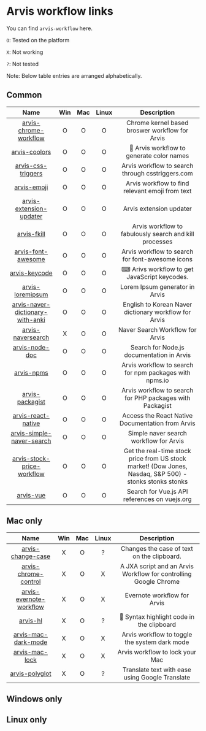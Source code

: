 # Arvis workflow links

You can find `arvis-workflow` here.

`O`: Tested on the platform

`X`: Not working

`?`: Not tested

Note: Below table entries are arranged alphabetically.


## Common

|Name|Win|Mac|Linux|Description|
|:--:|:--:|:--:|:--:|:--:|
| [arvis-chrome-workflow](https://github.com/jopemachine/arvis-chrome-workflow) | O | O | O | Chrome kernel based broswer workflow for Arvis |
| [arvis-coolors](https://github.com/jopemachine/arvis-coolors) | O | O | O | 🎨 Arvis workflow to generate color names |
| [arvis-css-triggers](https://github.com/jopemachine/arvis-css-triggers) | O | O | O | Arvis workflow to search through csstriggers.com |
| [arvis-emoji](https://github.com/jopemachine/arvis-emoji) | O | O | O | Arvis workflow to find relevant emoji from text |
| [arvis-extension-updater](https://github.com/jopemachine/arvis-extension-updater) | O | O | O | Arvis extension updater |
| [arvis-fkill](https://github.com/jopemachine/arvis-fkill) | O | O | O | Arvis workflow to fabulously search and kill processes |
| [arvis-font-awesome](https://github.com/jopemachine/arvis-font-awesome) | O | O | O | Arvis workflow to search for font-awesome icons |
| [arvis-keycode](https://github.com/jopemachine/arvis-keycode) | O | O | O | ⌨ Arivs workflow to get JavaScript keycodes. |
| [arvis-loremipsum](https://github.com/jopemachine/arvis-loremipsum) | O | O | O | Lorem Ipsum generator in Arvis |
| [arvis-naver-dictionary-with-anki](https://github.com/jopemachine/arvis-naver-dictionary-with-anki) | O | O | O | English to Korean Naver dictionary workflow for Arvis |
| [arvis-naversearch](https://github.com/jopemachine/arvis-naversearch) | X | O | O | Naver Search Workflow for Arvis |
| [arvis-node-doc](https://github.com/jopemachine/arvis-node-doc) | O | O | O | Search for Node.js documentation in Arvis |
| [arvis-npms](https://github.com/jopemachine/arvis-npms) | O | O | O | Arvis workflow to search for npm packages with npms.io |
| [arvis-packagist](https://github.com/jopemachine/arvis-packagist) | O | O | O | Arvis workflow to search for PHP packages with Packagist |
| [arvis-react-native](https://github.com/jopemachine/arvis-react-native) | O | O | O | Access the React Native Documentation from Arvis |
| [arvis-simple-naver-search](https://github.com/jopemachine/arvis-simple-naver-search) | O | O | O | Simple naver search workflow for Arvis |
| [arvis-stock-price-workflow](https://github.com/jopemachine/arvis-stock-price-workflow) | O | O | O | Get the real-time stock price from US stock market! (Dow Jones, Nasdaq, S&P 500) - stonks stonks stonks |
| [arvis-vue](https://github.com/jopemachine/arvis-vue) | O | O | O | Search for Vue.js API references on vuejs.org |

## Mac only

|Name|Win|Mac|Linux|Description|
|:--:|:--:|:--:|:--:|:--:|
| [arvis-change-case](https://github.com/jopemachine/arvis-change-case) | X | O | ? | Changes the case of text on the clipboard. |
| [arvis-chrome-control](https://github.com/jopemachine/arvis-chrome-control) | X | O | X | A JXA script and an Arvis Workflow for controlling Google Chrome |
| [arvis-evernote-workflow](https://github.com/jopemachine/arvis-evernote-workflow) | X | O | X | Evernote workflow for Arvis |
| [arvis-hl](https://github.com/jopemachine/arvis-hl) | X | O | ? | 🔆 Syntax highlight code in the clipboard |
| [arvis-mac-dark-mode](https://github.com/jopemachine/arvis-mac-dark-mode) | X | O | X | Arvis workflow to toggle the system dark mode |
| [arvis-mac-lock](https://github.com/jopemachine/arvis-mac-lock) | X | O | X | Arvis workflow to lock your Mac |
| [arvis-polyglot](https://github.com/jopemachine/arvis-polyglot) | X | O | ? | Translate text with ease using Google Translate |

## Windows only

## Linux only
